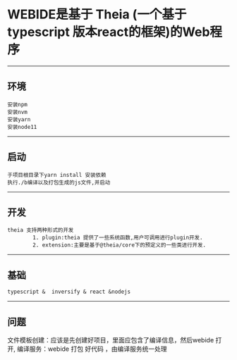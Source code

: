 # WEBIDE是基于 Theia (一个基于typescript 版本react的框架)的Web程序

---

## 环境

    安装npm
    安装nvm
    安装yarn
    安装node11
---

## 启动

    于项目根目录下yarn install 安装依赖
    执行./b编译以及打包生成的js文件,并启动
---

## 开发

    theia 支持两种形式的开发
            1. plugin:theia 提供了一些系统函数,用户可调用进行plugin开发.
            2. extension:主要是基于@theia/core下的预定义的一些类进行开发.
---

## 基础

    typescript &  inversify & react &nodejs
---
## 问题
文件模板创建：应该是先创建好项目，里面应包含了编译信息，然后webide 打开,
编译服务：webide 打包 好代码 ，由编译服务统一处理

